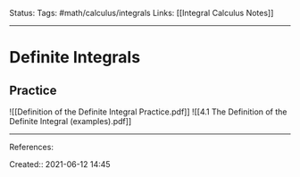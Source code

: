 Status:
Tags: #math/calculus/integrals 
Links: [[Integral Calculus Notes]]
___
# Definite Integrals
## Practice
![[Definition of the Definite Integral Practice.pdf]]
![[4.1 The Definition of the Definite Integral (examples).pdf]]
___
References:

Created:: 2021-06-12 14:45